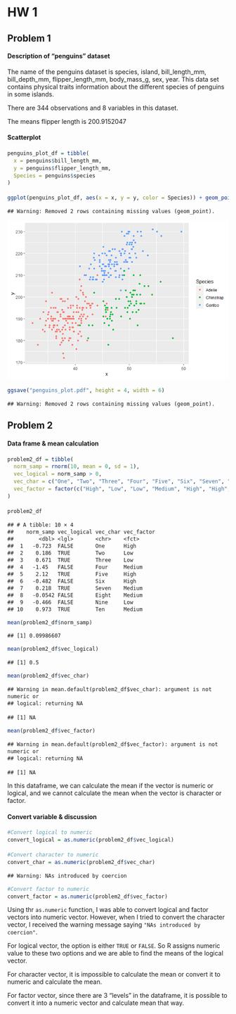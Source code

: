 HW 1
================

## Problem 1

#### Description of “penguins” dataset

The name of the penguins dataset is species, island, bill_length_mm,
bill_depth_mm, flipper_length_mm, body_mass_g, sex, year. This data set
contains physical traits information about the different species of
penguins in some islands.

There are 344 observations and 8 variables in this dataset.

The means flipper length is 200.9152047

#### Scatterplot

``` r
penguins_plot_df = tibble(
  x = penguins$bill_length_mm,
  y = penguins$flipper_length_mm,
  Species = penguins$species
)

ggplot(penguins_plot_df, aes(x = x, y = y, color = Species)) + geom_point()
```

    ## Warning: Removed 2 rows containing missing values (geom_point).

![](HW-1_files/figure-gfm/scatterplot_penguins-1.png)<!-- -->

``` r
ggsave("penguins_plot.pdf", height = 4, width = 6)
```

    ## Warning: Removed 2 rows containing missing values (geom_point).

## Problem 2

#### Data frame & mean calculation

``` r
problem2_df = tibble(
  norm_samp = rnorm(10, mean = 0, sd = 1),
  vec_logical = norm_samp > 0,
  vec_char = c("One", "Two", "Three", "Four", "Five", "Six", "Seven", "Eight", "Nine", "Ten"),
  vec_factor = factor(c("High", "Low", "Low", "Medium", "High", "High", "Medium", "Medium", "Low", "Medium"))
)

problem2_df
```

    ## # A tibble: 10 × 4
    ##    norm_samp vec_logical vec_char vec_factor
    ##        <dbl> <lgl>       <chr>    <fct>     
    ##  1   -0.723  FALSE       One      High      
    ##  2    0.186  TRUE        Two      Low       
    ##  3    0.671  TRUE        Three    Low       
    ##  4   -1.45   FALSE       Four     Medium    
    ##  5    2.12   TRUE        Five     High      
    ##  6   -0.482  FALSE       Six      High      
    ##  7    0.218  TRUE        Seven    Medium    
    ##  8   -0.0542 FALSE       Eight    Medium    
    ##  9   -0.466  FALSE       Nine     Low       
    ## 10    0.973  TRUE        Ten      Medium

``` r
mean(problem2_df$norm_samp)
```

    ## [1] 0.09986607

``` r
mean(problem2_df$vec_logical)
```

    ## [1] 0.5

``` r
mean(problem2_df$vec_char)
```

    ## Warning in mean.default(problem2_df$vec_char): argument is not numeric or
    ## logical: returning NA

    ## [1] NA

``` r
mean(problem2_df$vec_factor)
```

    ## Warning in mean.default(problem2_df$vec_factor): argument is not numeric or
    ## logical: returning NA

    ## [1] NA

In this dataframe, we can calculate the mean if the vector is numeric or
logical, and we cannot calculate the mean when the vector is character
or factor.

#### Convert variable & discussion

``` r
#Convert logical to numeric
convert_logical = as.numeric(problem2_df$vec_logical)

#Convert character to numeric
convert_char = as.numeric(problem2_df$vec_char)
```

    ## Warning: NAs introduced by coercion

``` r
#Convert factor to numeric
convert_factor = as.numeric(problem2_df$vec_factor)
```

Using thr `as.numeric` function, I was able to convert logical and
factor vectors into numeric vector. However, when I tried to convert the
character vector, I received the warning message saying
`"NAs introduced by coercion"`.

For logical vector, the option is either `TRUE` or `FALSE`. So R assigns
numeric value to these two options and we are able to find the means of
the logical vector.

For character vector, it is impossible to calculate the mean or convert
it to numeric and calculate the mean.

For factor vector, since there are 3 “levels” in the dataframe, it is
possible to convert it into a numeric vector and calculate mean that
way.
